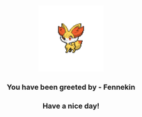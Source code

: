 <p align="center">
            <img src="https://raw.githubusercontent.com/PokeAPI/sprites/master/sprites/pokemon/653.png" width="150" height="150">
          </p>
          <h3 align="center">You have been greeted by - <b>Fennekin</b></h3>
          <h3 align="center">Have a nice day!</h3>
        